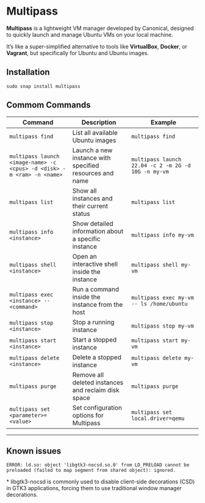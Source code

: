 # Multipass
**Multipass** is a lightweight VM manager developed by Canonical, designed to quickly launch and manage Ubuntu VMs on your local machine.

It’s like a super-simplified alternative to tools like **VirtualBox**, **Docker**, or **Vagrant**, but specifically for Ubuntu and Ubuntu images.

## Installation

```
sudo snap install multipass
```

## Commom Commands

| Command | Description | Example |
|--------|-------------|---------|
| `multipass find` | List all available Ubuntu images | `multipass find` |
| `multipass launch <image-name> -c <cpus> -d <disk> -m <ram> -n <name>` | Launch a new instance with specified resources and name | `multipass launch 22.04 -c 2 -m 2G -d 10G -n my-vm` |
| `multipass list` | Show all instances and their current status | `multipass list` |
| `multipass info <instance>` | Show detailed information about a specific instance | `multipass info my-vm` |
| `multipass shell <instance>` | Open an interactive shell inside the instance | `multipass shell my-vm` |
| `multipass exec <instance> -- <command>` | Run a command inside the instance from the host | `multipass exec my-vm -- ls /home/ubuntu` |
| `multipass stop <instance>` | Stop a running instance | `multipass stop my-vm` |
| `multipass start <instance>` | Start a stopped instance | `multipass start my-vm` |
| `multipass delete <instance>` | Delete a stopped instance | `multipass delete my-vm` |
| `multipass purge` | Remove all deleted instances and reclaim disk space | `multipass purge` |
| `multipass set <parameter>=<value>` | Set configuration options for Multipass | `multipass set local.driver=qemu` |

--- 

## Known issues
```
ERROR: ld.so: object 'libgtk3-nocsd.so.0' from LD_PRELOAD cannot be preloaded (failed to map segment from shared object): ignored.
```

\* libgtk3-nocsd is commonly used to disable client-side decorations (CSD) in GTK3 applications, forcing them to use traditional window manager decorations.